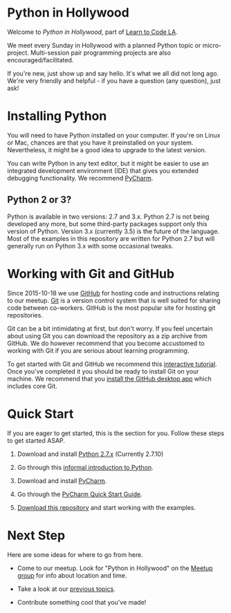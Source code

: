 # Python in Hollywood

Welcome to *Python in Hollywood*, part of
[Learn to Code LA](http://www.meetup.com/LearnToCodeLA/).

We meet every Sunday in Hollywood with a planned Python topic or
micro-project. Multi-session pair programming projects are also
encouraged/facilitated. 

If you're new, just show up and say hello. It's what we all did not
long ago. We're very friendly and helpful - if you have a question
(any question), just ask!

# Installing Python

You will need to have Python installed on your computer. If you're on
Linux or Mac, chances are that you have it preinstalled on your system.
Nevertheless, it might be a good idea to upgrade to the latest version.

You can write Python in any text editor, but it might be easier to use
an integrated development environment (IDE) that gives you extended
debugging functionality. We recommend
[PyCharm](https://www.jetbrains.com/pycharm/).

## Python 2 or 3?

Python is available in two versions: 2.7 and 3.x. Python 2.7 is not being
developed any more, but some third-party packages support only this version
of Python. Version 3.x (currently 3.5) is the future of the language.
Most of the examples in this repository are written for Python 2.7
but will generally run on Python 3.x with some occasional tweaks.

# Working with Git and GitHub

Since 2015-10-18 we use [GitHub](https://github.com) for hosting code
and instructions relating to our meetup. [Git](http://git-scm.com) is
a version control system that is well suited for sharing code between
co-workers. GitHub is the most popular site for hosting git repositories.

Git can be a bit intimidating at first, but don't worry. If you feel
uncertain about using Git you can download the repository as a zip
archive from GitHub. We do however recommend that you become accustomed
to working with Git if you are serious about learning programming.

To get started with Git and GitHub we recommend this
[interactive tutorial](https://try.github.io). Once you've completed it
you should be ready to install Git on your machine. We recommend that
you
[install the GitHub desktop app](https://help.github.com/articles/set-up-git/)
which includes core Git.

# Quick Start

If you are eager to get started, this is the section for you. Follow these
steps to get started ASAP.

1. Download and install [Python 2.7.x](https://www.python.org/downloads/)
   (Currently 2.7.10)

2. Go through this [informal introduction to Python](https://docs.python.org/2/tutorial/introduction.html).

3. Download and install [PyCharm](https://www.jetbrains.com/pycharm/download/).

4. Go through the [PyCharm Quick Start Guide](https://confluence.jetbrains.com/display/PYH/Exploring+the+IDE.+Quick+Start+Guide).

5. [Download this repository](https://github.com/PythonHollywood/WeeklyMeetup/archive/master.zip)
   and start working with the examples.

# Next Step

Here are some ideas for where to go from here.

* Come to our meetup. Look for "Python in Hollywood" on the
  [Meetup group](http://www.meetup.com/LearnToCodeLA/) for info
  about location and time.
  
* Take a look at our [previous topics](https://drive.google.com/folderview?id=0B-QT2jKIFa_NblZEZDFBQU5zUTg&usp=sharing).

* Contribute something cool that you've made!